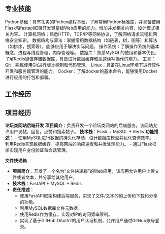 ## 专业技能  
Python基础：具有扎实的Python编程基础，了解常用Python标准库，并具备使用Flask和fastapi框架开发轻量级Web应用的能力。增加并发相关内容，设计模式相关内容。
计算机网络：熟悉HTTP，TCP/IP等网络协议，了解网络请求流程和网络安全知识。
数据结构与算法：掌握常用数据结构（如链表，树，图等）和算法（如排序，搜索等），能够应用于解决实际问题。
操作系统：了解操作系统的基本概念，进程与线程管理，内存管理等。
数据库：熟悉MySQL的使用和基本优化，了解Redis键值存储数据库，具备进行数据缓存和高速读写操作的能力。
工具：
Git：熟练使用Git进行版本控制和代码管理。
Linux：具备在Linux环境下进行软件开发和服务器管理的能力。
Docker：了解docker的基本命令，能够使用Docker进行应用的打包和部署。

## 工作经历

## 项目经历
**论坛类网站后端开发**
**项目简介**：负责开发一个论坛类网站的后端服务，该网站允许用户发帖，回复，点赞和搜索帖子。
**技术栈**：Flask + MySQL + Redis
**功能描述**：
    - 使用MySQL进行数据的持久化存储，设计数据库模型并优化查询效率。
    - 利用Redis实现数据缓存，提高网站的响应速度和并发处理能力。
    - 通过Flask框架实现用户身份验证和会话管理。

**文件快递箱**

- **项目简介**：开发了一个名为“文件快递箱”的Web应用，该应用允许用户上传文件或者文本，并分享给其他用户。
- **技术栈**：FastAPI + MySQL + Redis
- **责任描述**：
  - 使用FastAPI框架构建后端服务，实现了文件/文本的的上传和下载和分享的功能。
  - 利用MySQL数据库文件元数据。
  - 使用Redis作为缓存，实现对IP的访问频率限制。
  - 实现了基于GitHub OAuth2的用户认证机制，允许用户通过GitHub账号登录。
